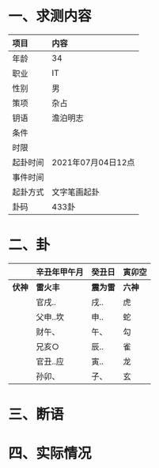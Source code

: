 # 一、求测内容
|项目|内容|
|:-|:-|
|年龄|34|
|职业|IT|
|性别|男|
|策项|杂占|
|钥语|澹泊明志|
|条件||
|时限||
|起卦时间|2021年07月04日12点|
|事件时间||
|起卦方式|文字笔画起卦|
|卦码|433卦|

# 二、卦
||辛丑年甲午月|癸丑日|寅卯空|
|:-|:-|:-|:-|
|**伏神**|**雷火丰**|**震为雷**|**六神**|
||官戌..|戌..|虎|
||父申..坎|申..|蛇|
||财午、|午、|勾|
||兄亥○|辰..|雀|
||官丑..应|寅..|龙|
||孙卯、|子、|玄|


# 三、断语

# 四、实际情况